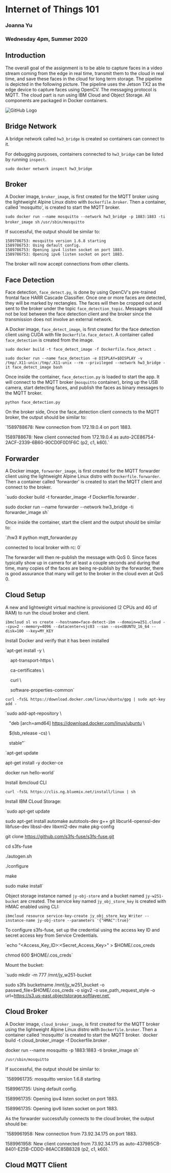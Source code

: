 # Internet of Things 101
### Joanna Yu
### Wednesday 4pm, Summer 2020

## Introduction
The overall goal of the assignment is to be able to capture faces in a video stream coming from the edge in real time, transmit them to the cloud in real time, and save these faces in the cloud for long term storage. The pipeline is depicted in the following picture. The pipeline uses the Jetson TX2 as the edge device to capture faces using OpenCV. The messaging protocol is MQTT. The cloud part is run using IBM Cloud and Object Storage. All components are packaged in Docker containers.

![GitHub Logo](/hw03.png)

## Bridge Network
A bridge network called `hw3_bridge` is created so containers can connect to it.

For debugging purposes, containers connected to `hw3_bridge` can be listed by running `inspect`.

`sudo docker network inspect hw3_bridge`

## Broker
A Docker image, `broker_image`, is first created for the MQTT broker using the lightweight Alpine Linux distro with `Dockerfile.broker`. Then a container, called 'mosquitto', is created to start the MQTT broker. 

`sudo docker run --name mosquitto --network hw3_bridge -p 1883:1883 -ti broker_image sh`
`/usr/sbin/mosquitto`

If successful, the output should be similar to:
```
1589786753: mosquitto version 1.6.8 starting
1589786753: Using default config.
1589786753: Opening ipv4 listen socket on port 1883.
1589786753: Opening ipv6 listen socket on port 1883.
```
The broker will now accept connections from other clients. 

## Face Detection 
Face detection, `face_detect.py`, is done by using OpenCV's pre-trained frontal face HARR Cascade Classifier. Once one or more faces are detected, they will be marked by rectangles. The faces will then be cropped out and sent to the broker under the topic `face_detection_topic`. Messages should not be lost between the face detection client and the broker since the transmission does not involve an external network.  
   
A Docker image, `face_detect_image`, is first created for the face detection client using CUDA with file `Dockerfile.face_detect`. A container called `face_detection` is created from the image.

`sudo docker build -t face_detect_image -f Dockerfile.face_detect .`

`sudo docker run --name face_detection -e DISPLAY=$DISPLAY -v /tmp/.X11-unix:/tmp/.X11-unix --rm --privileged --network hw3_bridge -it face_detect_image bash`

Once inside the container, `face_detection.py` is loaded to start the app. It will connect to the MQTT broker (`mosquitto` container), bring up the USB camera, start detecting faces, and publish the faces as binary messages to the MQTT broker. 

`python face_detection.py`


On the broker side, Once the face_detection client connects to the MQTT broker, the output should be similar to:

`1589788678: New connection from 172.19.0.4 on port 1883.

1589788678: New client connected from 172.19.0.4 as auto-2CE86754-2ACF-2339-6B60-90CD0F0D1F6C (p2, c1, k60).`


## Forwarder
A Docker image, `forwarder_image`, is first created for the MQTT forwarder client using the lightweight Alpine Linux distro with `Dockerfile.forwarder`. Then a container called 'forwarder' is created to start the MQTT client and connect to the broker.

`sudo docker build -t forwarder_image -f Dockerfile.forwarder .

sudo docker run --name forwarder --network hw3_bridge -ti forwarder_image sh`

Once inside the container, start the client and the output should be similar to:

`/hw3 # python mqtt_forwarder.py 

connected to local broker with rc: 0`

The forwarder will then re-publish the message with QoS 0. Since faces typically show up in camera for at least a couple seconds and during that time, many copies of the faces are being re-publish by the forwarder, there is good assurance that many  will get to the broker in the cloud even at QoS 0.

## Cloud Setup

A new and lightweight virtual machine is provisioned (2 CPUs and 4G of RAM) to run the cloud broker and client.

`ibmcloud sl vs create --hostname=face-detect-ibm --domain=w251.cloud --cpu=2 --memory=4096 --datacenter=sjc03 --san --os=UBUNTU_16_64 --disk=100 --key=MY_KEY`

Install Docker and verify that it has been installed

`apt-get install -y \

    apt-transport-https \

    ca-certificates \

    curl \

    software-properties-common`
	
`curl -fsSL https://download.docker.com/linux/ubuntu/gpg | sudo apt-key add -`

`sudo add-apt-repository \

   "deb [arch=amd64] https://download.docker.com/linux/ubuntu \

   $(lsb_release -cs) \

   stable"`

`apt-get update

apt-get install -y docker-ce

docker run hello-world`


Install ibmcloud CLI

`curl -fsSL https://clis.ng.bluemix.net/install/linux | sh`

Install IBM CLoud Storage:

`sudo apt-get update

sudo apt-get install automake autotools-dev g++ git libcurl4-openssl-dev libfuse-dev libssl-dev libxml2-dev make pkg-config

git clone https://github.com/s3fs-fuse/s3fs-fuse.git

cd s3fs-fuse

./autogen.sh

./configure

make

sudo make install`

Object storage instance named `jy-obj-store` and a bucket named `jy-w251-bucket` are created. The service key named `jy_obj_store_key` is created with HMAC enabled using CLI:

`ibmcloud resource service-key-create jy_obj_store_key Writer --instance-name jy-obj-store --parameters '{"HMAC":true}'`

To configure s3fs-fuse, set up the credential using the access key ID and secret access key from Service Credentials.

`echo "<Access_Key_ID>:<Secret_Access_Key>" > $HOME/.cos_creds

chmod 600 $HOME/.cos_creds`

Mount the bucket:

`sudo mkdir -m 777 /mnt/jy_w251-bucket

sudo s3fs bucketname /mnt/jy_w251_bucket -o passwd_file=$HOME/.cos_creds -o sigv2 -o use_path_request_style -o url=https://s3.us-east.objectstorage.softlayer.net`

## Cloud Broker
A Docker image, `cloud_broker_image`, is first created for the MQTT broker using the lightweight Alpine Linux distro with `Dockerfile.broker`. Then a container called 'mosquitto' is created to start the MQTT broker.
`docker build -t cloud_broker_image -f Dockerfile.broker .

docker run --name mosquitto -p 1883:1883 -ti broker_image sh`

`/usr/sbin/mosquitto`

If successful, the output should be similar to:

`1589961735: mosquitto version 1.6.8 starting

1589961735: Using default config.

1589961735: Opening ipv4 listen socket on port 1883.

1589961735: Opening ipv6 listen socket on port 1883.

As the forwarder successfully connects to the cloud broker, the output should be:

`1589961958: New connection from 73.92.34.175 on port 1883.

1589961958: New client connected from 73.92.34.175 as auto-437985CB-8401-E25B-CDDD-86ACC85B8328 (p2, c1, k60).`

## Cloud MQTT Client


